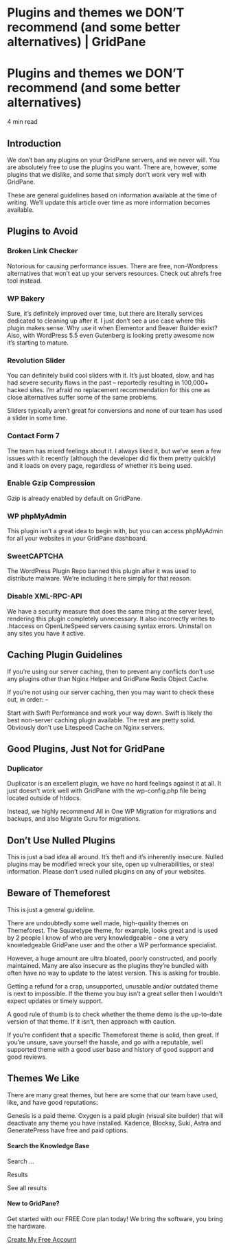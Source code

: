 # Plugins and themes we DON’T recommend (and some better alternatives) | GridPane

# Plugins and themes we DON’T recommend (and some better alternatives)

 

4 min read 

## Introduction

We don’t ban any plugins on your GridPane servers, and we never will. You are absolutely free to use the plugins you want. There are, however, some plugins that we dislike, and some that simply don’t work very well with GridPane.

These are general guidelines based on information available at the time of writing. We’ll update this article over time as more information becomes available.

 

## Plugins to Avoid

### Broken Link Checker

Notorious for causing performance issues. There are free, non-Wordpress alternatives that won’t eat up your servers resources. Check out ahrefs free tool instead.

### WP Bakery

Sure, it’s definitely improved over time, but there are literally services dedicated to cleaning up after it. I just don’t see a use case where this plugin makes sense. Why use it when Elementor and Beaver Builder exist? Also, with WordPress 5.5 even Gutenberg is looking pretty awesome now it’s starting to mature.

### Revolution Slider

You can definitely build cool sliders with it. It’s just bloated, slow, and has had severe security flaws in the past – reportedly resulting in 100,000+ hacked sites. I’m afraid no replacement recommendation for this one as close alternatives suffer some of the same problems.

Sliders typically aren’t great for conversions and none of our team has used a slider in some time.

### Contact Form 7

The team has mixed feelings about it. I always liked it, but we’ve seen a few issues with it recently (although the developer did fix them pretty quickly) and it loads on every page, regardless of whether it’s being used.

### Enable Gzip Compression

Gzip is already enabled by default on GridPane.

### WP phpMyAdmin

This plugin isn’t a great idea to begin with, but you can access phpMyAdmin for all your websites in your GridPane dashboard.

### SweetCAPTCHA

The WordPress Plugin Repo banned this plugin after it was used to distribute malware. We’re including it here simply for that reason.

### Disable XML-RPC-API

We have a security measure that does the same thing at the server level, rendering this plugin completely unnecessary. It also incorrectly writes to .htaccess on OpenLiteSpeed servers causing syntax errors. Uninstall on any sites you have it active.

 

## Caching Plugin Guidelines

If you’re using our server caching, then to prevent any conflicts don’t use any plugins other than Nginx Helper and GridPane Redis Object Cache.

If you’re not using our server caching, then you may want to check these out, in order: –

Start with Swift Performance and work your way down. Swift is likely the best non-server caching plugin available. The rest are pretty solid. Obviously don’t use Litespeed Cache on Nginx servers.

 

## Good Plugins, Just Not for GridPane

### Duplicator

Duplicator is an excellent plugin, we have no hard feelings against it at all. It just doesn’t work well with GridPane with the wp-config.php file being located outside of htdocs.

Instead, we highly recommend All in One WP Migration for migrations and backups, and also Migrate Guru for migrations.

 

## Don’t Use Nulled Plugins

This is just a bad idea all around. It’s theft and it’s inherently insecure. Nulled plugins may be modified wreck your site, open up vulnerabilities, or steal information. Please don’t used nulled plugins on any of your websites.

 

## Beware of Themeforest

This is just a general guideline.

There are undoubtedly some well made, high-quality themes on Themeforest. The Squaretype theme, for example, looks great and is used by 2 people I know of who are very knowledgeable – one a very knowledgeable GridPane user and the other a WP performance specialist.

However, a huge amount are ultra bloated, poorly constructed, and poorly maintained. Many are also insecure as the plugins they’re bundled with often have no way to update to the latest version. This is asking for trouble.

Getting a refund for a crap, unsupported, unusable and/or outdated theme is next to impossible. If the theme you buy isn’t a great seller then I wouldn’t expect updates or timely support.

A good rule of thumb is to check whether the theme demo is the up-to-date version of that theme. If it isn’t, then approach with caution.

If you’re confident that a specific Themeforest theme is solid, then great. If you’re unsure, save yourself the hassle, and go with a reputable, well supported theme with a good user base and history of good support and good reviews.

 

## Themes We Like

There are many great themes, but here are some that our team have used, like, and have good reputations:

Genesis is a paid theme. Oxygen is a paid plugin (visual site builder) that will deactivate any theme you have installed. Kadence, Blocksy, Suki, Astra and GeneratePress have free and paid options.

 

 

#### Search the Knowledge Base

Search ...

 Results

See all results

#### New to GridPane?

Get started with our FREE Core plan today! We bring the software, you bring the hardware.

[Create My Free Account](https://gridpane.com/checkout/?plan=core)

